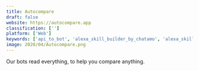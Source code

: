 ```yaml
---
title: Autocompare
draft: false 
website: https://autocompare.app
classification: ['']
platform: ['Web']
keywords: ['api_to_bot', 'alexa_skill_builder_by_chatamo', 'alexa_skill_kit', 'alexa_skill_store', 'alexa_for_business', 'algolia_alexa_skills_kit', 'amazon_skills_hub', 'bottalk', 'effct', 'gordon_ramsay_on_alexa', 'hey_siri', 'how_to_build_alexa_skills', 'jovo', 'lovely_notes_alexa_skill', 'ok_google', 'product_discovery', 'project_alias', 'skills.wtf', 'subcast', 'twit_alexa_skill', 'the_magic_door', 'voice_principles']
image: 2020/04/Autocompare.png
---
```

Our bots read everything, to help you compare anything.